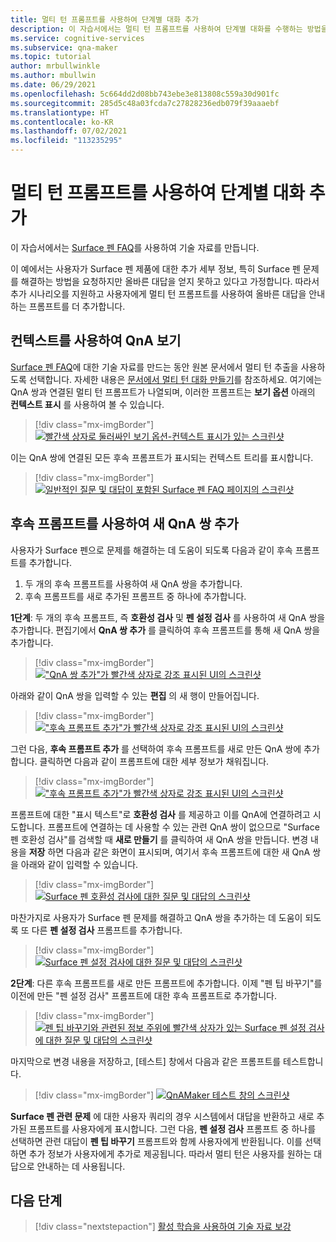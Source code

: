 ```yaml
---
title: 멀티 턴 프롬프트를 사용하여 단계별 대화 추가
description: 이 자습서에서는 멀티 턴 프롬프트를 사용하여 단계별 대화를 수행하는 방법을 알아봅니다.
ms.service: cognitive-services
ms.subservice: qna-maker
ms.topic: tutorial
author: mrbullwinkle
ms.author: mbullwin
ms.date: 06/29/2021
ms.openlocfilehash: 5c664dd2d08bb743ebe3e813808c559a30d901fc
ms.sourcegitcommit: 285d5c48a03fcda7c27828236edb079f39aaaebf
ms.translationtype: HT
ms.contentlocale: ko-KR
ms.lasthandoff: 07/02/2021
ms.locfileid: "113235295"
---
```

# <a name="add-guided-conversations-with-multi-turn-prompts"></a>멀티 턴 프롬프트를 사용하여 단계별 대화 추가

 이 자습서에서는 [Surface 펜 FAQ](https://support.microsoft.com/surface/how-to-use-your-surface-pen-8a403519-cd1f-15b2-c9df-faa5aa924e98)를 사용하여 기술 자료를 만듭니다.

이 예에서는 사용자가 Surface 펜 제품에 대한 추가 세부 정보, 특히 Surface 펜 문제를 해결하는 방법을 요청하지만 올바른 대답을 얻지 못하고 있다고 가정합니다. 따라서 추가 시나리오를 지원하고 사용자에게 멀티 턴 프롬프트를 사용하여 올바른 대답을 안내하는 프롬프트를 더 추가합니다.

## <a name="view-qnas-with-context"></a>컨텍스트를 사용하여 QnA 보기
[Surface 펜 FAQ](https://support.microsoft.com/surface/how-to-use-your-surface-pen-8a403519-cd1f-15b2-c9df-faa5aa924e98)에 대한 기술 자료를 만드는 동안 원본 문서에서 멀티 턴 추출을 사용하도록 선택합니다. 자세한 내용은 [문서에서 멀티 턴 대화 만들기](../how-to/multiturn-conversation.md#create-a-multi-turn-conversation-from-a-documents-structure)를 참조하세요. 여기에는 QnA 쌍과 연결된 멀티 턴 프롬프트가 나열되며, 이러한 프롬프트는 **보기 옵션** 아래의 **컨텍스트 표시** 를 사용하여 볼 수 있습니다.

> [!div class="mx-imgBorder"]
> [ ![빨간색 상자로 둘러싸인 보기 옵션-컨텍스트 표시가 있는 스크린샷]( ../media/guided-conversations/show-context.png) ]( ../media/guided-conversations/show-context.png#lightbox)

이는 QnA 쌍에 연결된 모든 후속 프롬프트가 표시되는 컨텍스트 트리를 표시합니다. 

> [!div class="mx-imgBorder"]
> [ ![일반적인 질문 및 대답이 포함된 Surface 펜 FAQ 페이지의 스크린샷]( ../media/guided-conversations/source.png) ]( ../media/guided-conversations/source.png#lightbox)

## <a name="add-new-qna-pair-with-follow-up-prompts"></a>후속 프롬프트를 사용하여 새 QnA 쌍 추가

사용자가 Surface 펜으로 문제를 해결하는 데 도움이 되도록 다음과 같이 후속 프롬프트를 추가합니다.

1.  두 개의 후속 프롬프트를 사용하여 새 QnA 쌍을 추가합니다.
2.  후속 프롬프트를 새로 추가된 프롬프트 중 하나에 추가합니다.

**1단계**: 두 개의 후속 프롬프트, 즉 **호환성 검사** 및 **펜 설정 검사** 를 사용하여 새 QnA 쌍을 추가합니다. 편집기에서 **QnA 쌍 추가** 를 클릭하여 후속 프롬프트를 통해 새 QnA 쌍을 추가합니다.

> [!div class="mx-imgBorder"]
> [ !["QnA 쌍 추가"가 빨간색 상자로 강조 표시된 UI의 스크린샷]( ../media/guided-conversations/add-pair.png) ]( ../media/guided-conversations/add-pair.png#lightbox)

아래와 같이 QnA 쌍을 입력할 수 있는 **편집** 의 새 행이 만들어집니다.

> [!div class="mx-imgBorder"]
> [ !["후속 프롬프트 추가"가 빨간색 상자로 강조 표시된 UI의 스크린샷]( ../media/guided-conversations/follow-up.png) ]( ../media/guided-conversations/follow-up.png#lightbox)

그런 다음, **후속 프롬프트 추가** 를 선택하여 후속 프롬프트를 새로 만든 QnA 쌍에 추가합니다. 클릭하면 다음과 같이 프롬프트에 대한 세부 정보가 채워집니다.

> [!div class="mx-imgBorder"]
> [ !["후속 프롬프트 추가"가 빨간색 상자로 강조 표시된 UI의 스크린샷]( ../media/guided-conversations/follow-up.png) ]( ../media/guided-conversations/follow-up.png#lightbox)

프롬프트에 대한 "표시 텍스트"로 **호환성 검사** 를 제공하고 이를 QnA에 연결하려고 시도합니다. 프롬프트에 연결하는 데 사용할 수 있는 관련 QnA 쌍이 없으므로 "Surface 펜 호환성 검사"를 검색할 때 **새로 만들기** 를 클릭하여 새 QnA 쌍을 만듭니다. 변경 내용을 **저장** 하면 다음과 같은 화면이 표시되며, 여기서 후속 프롬프트에 대한 새 QnA 쌍을 아래와 같이 입력할 수 있습니다.

> [!div class="mx-imgBorder"]
> [ ![Surface 펜 호환성 검사에 대한 질문 및 대답의 스크린샷]( ../media/guided-conversations/check-compatibility.png) ]( ../media/guided-conversations/check-compatibility.png#lightbox)

마찬가지로 사용자가 Surface 펜 문제를 해결하고 QnA 쌍을 추가하는 데 도움이 되도록 또 다른 **펜 설정 검사** 프롬프트를 추가합니다.

> [!div class="mx-imgBorder"]
> [ ![Surface 펜 설정 검사에 대한 질문 및 대답의 스크린샷]( ../media/guided-conversations/check-pen-settings.png) ]( ../media/guided-conversations/check-pen-settings.png#lightbox)

**2단계**: 다른 후속 프롬프트를 새로 만든 프롬프트에 추가합니다. 이제 "펜 팁 바꾸기"를 이전에 만든 "펜 설정 검사" 프롬프트에 대한 후속 프롬프트로 추가합니다.

> [!div class="mx-imgBorder"]
> [ ![펜 팁 바꾸기와 관련된 정보 주위에 빨간색 상자가 있는 Surface 펜 설정 검사에 대한 질문 및 대답의 스크린샷]( ../media/guided-conversations/replace-pen-tips.png) ]( ../media/guided-conversations/replace-pen-tips.png#lightbox)

마지막으로 변경 내용을 저장하고, [테스트] 창에서 다음과 같은 프롬프트를 테스트합니다. 

> [!div class="mx-imgBorder"]
> [ ![QnAMaker 테스트 창의 스크린샷]( ../media/guided-conversations/test-pane.png) ]( ../media/guided-conversations/test-pane.png#lightbox)

**Surface 펜 관련 문제** 에 대한 사용자 쿼리의 경우 시스템에서 대답을 반환하고 새로 추가된 프롬프트를 사용자에게 표시합니다. 그런 다음, **펜 설정 검사** 프롬프트 중 하나를 선택하면 관련 대답이 **펜 팁 바꾸기** 프롬프트와 함께 사용자에게 반환됩니다. 이를 선택하면 추가 정보가 사용자에게 추가로 제공됩니다. 따라서 멀티 턴은 사용자를 원하는 대답으로 안내하는 데 사용됩니다.

## <a name="next-steps"></a>다음 단계

> [!div class="nextstepaction"]
> [활성 학습을 사용하여 기술 자료 보강](active-learning.md)